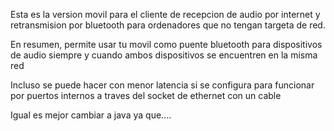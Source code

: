 Esta es la version movil para el cliente de recepcion de audio por internet y retransmision por bluetooth para ordenadores que no tengan targeta de red.

En resumen, permite usar tu movil como puente bluetooth para dispositivos de audio siempre y cuando ambos dispositivos se encuentren en la misma red

Incluso se puede hacer con menor latencia si se configura para funcionar por puertos internos a traves del socket de ethernet con un cable


Igual es mejor cambiar a java ya que....